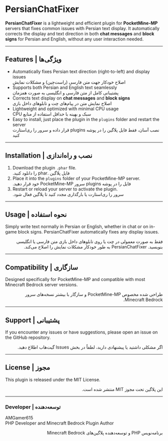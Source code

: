 # PersianChatFixer

<div dir="ltr">

**PersianChatFixer** is a lightweight and efficient plugin for **PocketMine-MP** servers that fixes common issues with Persian text display. It automatically corrects the display and text direction in both **chat messages** and **block signs** for Persian and English, without any user interaction needed.

---

## Features | ویژگی‌ها

- Automatically fixes Persian text direction (right-to-left) and display issues  
  <div dir="rtl">اصلاح خودکار جهت متن فارسی (راست‌چین) و مشکلات نمایش</div>  
- Supports both Persian and English text seamlessly  
  <div dir="rtl">پشتیبانی کامل از متن فارسی و انگلیسی به صورت همزمان</div>  
- Corrects text display on **chat messages** and **block signs**  
  <div dir="rtl">اصلاح نمایش متن در پیام‌های چت و تابلوهای داخل بازی</div>  
- Lightweight and optimized with minimal CPU usage  
  <div dir="rtl">سبک و بهینه با حداقل استفاده از منابع CPU</div>  
- Easy to install, just place the plugin in the `plugins` folder and restart the server  
  <div dir="rtl">نصب آسان، فقط فایل پلاگین را در پوشه plugins قرار داده و سرور را ری‌استارت کنید</div>  

---

## Installation | نصب و راه‌اندازی

1. Download the plugin `.phar` file.  
   <div dir="rtl">فایل پلاگین .phar را دانلود کنید.</div>  
2. Place it into the `plugins` folder of your PocketMine-MP server.  
   <div dir="rtl">فایل را در پوشه plugins سرور PocketMine-MP خود قرار دهید.</div>  
3. Restart or reload your server to activate the plugin.  
   <div dir="rtl">سرور را ری‌استارت یا بارگذاری مجدد کنید تا پلاگین فعال شود.</div>  

---

## Usage | نحوه استفاده

Simply write text normally in Persian or English, whether in chat or on in-game block signs. PersianChatFixer automatically fixes any display issues.  
<div dir="rtl">فقط به صورت معمولی در چت یا روی تابلوهای داخل بازی متن فارسی یا انگلیسی بنویسید. PersianChatFixer به طور خودکار مشکلات نمایش را اصلاح می‌کند.</div>

---

## Compatibility | سازگاری

Designed specifically for PocketMine-MP and compatible with most Minecraft Bedrock server versions.  
<div dir="rtl">طراحی شده مخصوص PocketMine-MP و سازگار با بیشتر نسخه‌های سرور Minecraft Bedrock.</div>

---

## Support | پشتیبانی

If you encounter any issues or have suggestions, please open an issue on the GitHub repository.  
<div dir="rtl">اگر مشکلی داشتید یا پیشنهادی دارید، لطفاً در بخش Issues گیت‌هاب اطلاع دهید.</div>

---

## License | مجوز

This plugin is released under the MIT License.  
<div dir="rtl">این پلاگین تحت مجوز MIT منتشر شده است.</div>

---

### Developer | توسعه‌دهنده

AMGamer615  
PHP Developer and Minecraft Bedrock Plugin Author  
<div dir="rtl">برنامه‌نویس PHP و توسعه‌دهنده پلاگین‌های Minecraft Bedrock</div>

</div>
